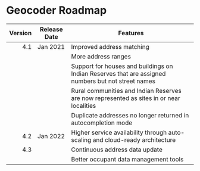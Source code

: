 # Geocoder Roadmap
Version | Release Date | Features
-------: | --------------- | -------------
4.1|Jan 2021|Improved address matching
|||More address ranges
|||Support for houses and buildings on Indian Reserves that are assigned numbers but not street names
|||Rural communities and Indian Reserves are now represented as sites in or near localities
|||Duplicate addresses no longer returned in autocompletion mode
4.2|Jan 2022|Higher service availability through auto-scaling and cloud-ready architecture
4.3||Continuous address data update|
|||Better occupant data management tools|
